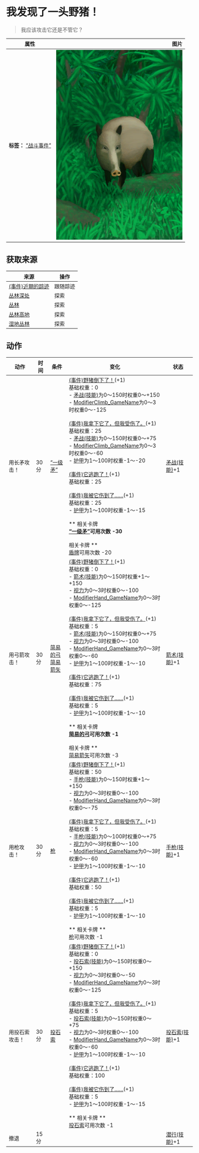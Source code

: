 # 我发现了一头野猪！  
> 我应该攻击它还是不管它？  
  
  属性  |   图片   
 ----  |  ----:   
 **标签：**	[“战斗事件”](tag_FightEvent.md)  |  ![](Sprite/BoarEvent.png)   
  
## 获取来源  
来源  |  操作  
----  |  ----  
[(事件)近期的踪迹](Event_BoarTrailRecent.md)  |  跟随踪迹  
[丛林深处](DeepJungle.md)  |  探索  
[丛林](Jungle.md)  |  探索  
[丛林高地](JungleHighlands.md)  |  探索  
[湿地丛林](Wetlands.md)  |  探索  
## 动作  
动作  |  时间  |  条件  |  变化  |  状态  
----  |  ----  |  ----  |  ----  |  ----  
用长矛攻击！<br>  |  30分  |  [“一级矛”](tag_Spear.md)  |  [(事件)野猪倒下了！](Event_BoarFightSuccess.md)(+1)<br>基础权重：0<br>- [矛战(技能)](Skill_SpearFighting.md)为0～150时权重0～+150<br>- [ModifierClimb_GameName](ModifierClimb.md)为0～3时权重0～-125<br><br>[(事件)我拿下它了，但我受伤了。](Event_BoarFightMixedSuccess.md)(+1)<br>基础权重：25<br>- [矛战(技能)](Skill_SpearFighting.md)为0～150时权重0～+75<br>- [ModifierClimb_GameName](ModifierClimb.md)为0～3时权重0～-60<br>- [护甲](Armor.md)为1～100时权重-1～-20<br><br>[(事件)它逃跑了！](Event_BoarFightFailure.md)(+1)<br>基础权重：25<br><br>[(事件)我被它伤到了……](Event_BoarFightBadFailure.md)(+1)<br>基础权重：25<br>- [护甲](Armor.md)为1～100时权重-1～-15<br><br>** 相关卡牌 **<br>[“一级矛”](tag_Spear.md)可用次数  -30<br><br>** 相关卡牌 **<br>[盾牌](Shield.md)可用次数  -20<br>  |  [矛战(技能)](Skill_SpearFighting.md)+1  
用弓箭攻击！<br>  |  30分  |  [简易的弓](BowRustic.md)<br>[简易箭矢](ArrowSimple.md)  |  [(事件)野猪倒下了！](Event_BoarFightSuccess.md)(+1)<br>基础权重：0<br>- [箭术(技能)](Skill_Archery.md)为0～150时权重+1～+150<br>- [视力](Myopia.md)为0～3时权重0～-100<br>- [ModifierHand_GameName](ModifierHand.md)为0～3时权重0～-125<br><br>[(事件)我拿下它了，但我受伤了。](Event_BoarFightMixedSuccess.md)(+1)<br>基础权重：5<br>- [箭术(技能)](Skill_Archery.md)为0～150时权重0～+75<br>- [视力](Myopia.md)为0～3时权重0～-100<br>- [ModifierHand_GameName](ModifierHand.md)为0～3时权重0～-60<br>- [护甲](Armor.md)为1～100时权重-1～-10<br><br>[(事件)它逃跑了！](Event_BoarFightFailure.md)(+1)<br>基础权重：75<br><br>[(事件)我被它伤到了……](Event_BoarFightBadFailure.md)(+1)<br>基础权重：5<br>- [护甲](Armor.md)为1～100时权重-1～-10<br><br>** 相关卡牌 **<br>[简易的弓](BowRustic.md)可用次数  -1<br><br>** 相关卡牌 **<br>[简易箭矢](ArrowSimple.md)可用次数  -3<br>  |  [箭术(技能)](Skill_Archery.md)+1  
用枪攻击！<br>  |  30分  |  [枪](Gun.md)  |  [(事件)野猪倒下了！](Event_BoarFightSuccess.md)(+1)<br>基础权重：50<br>- [手枪(技能)](Skill_Handguns.md)为0～150时权重+1～+150<br>- [视力](Myopia.md)为0～3时权重0～-100<br>- [ModifierHand_GameName](ModifierHand.md)为0～3时权重0～-75<br><br>[(事件)我拿下它了，但我受伤了。](Event_BoarFightMixedSuccess.md)(+1)<br>基础权重：5<br>- [手枪(技能)](Skill_Handguns.md)为0～100时权重0～+75<br>- [视力](Myopia.md)为0～3时权重0～-100<br>- [ModifierHand_GameName](ModifierHand.md)为0～3时权重0～-60<br>- [护甲](Armor.md)为1～100时权重-1～-10<br><br>[(事件)它逃跑了！](Event_BoarFightFailure.md)(+1)<br>基础权重：50<br><br>[(事件)我被它伤到了……](Event_BoarFightBadFailure.md)(+1)<br>基础权重：5<br>- [护甲](Armor.md)为1～100时权重-1～-10<br><br>** 相关卡牌 **<br>[枪](Gun.md)可用次数  -1<br>  |  [手枪(技能)](Skill_Handguns.md)+1  
用投石索攻击！<br>  |  30分  |  [投石索](Sling.md)  |  [(事件)野猪倒下了！](Event_BoarFightSuccess.md)(+1)<br>基础权重：0<br>- [投石索(技能)](Skill_Sling.md)为0～150时权重0～+150<br>- [视力](Myopia.md)为0～3时权重0～-50<br>- [ModifierHand_GameName](ModifierHand.md)为0～3时权重0～-125<br><br>[(事件)我拿下它了，但我受伤了。](Event_BoarFightMixedSuccess.md)(+1)<br>基础权重：5<br>- [投石索(技能)](Skill_Sling.md)为0～150时权重0～+75<br>- [视力](Myopia.md)为0～3时权重0～-100<br>- [ModifierHand_GameName](ModifierHand.md)为0～3时权重0～-60<br>- [护甲](Armor.md)为1～100时权重-1～-10<br><br>[(事件)它逃跑了！](Event_BoarFightFailure.md)(+1)<br>基础权重：100<br><br>[(事件)我被它伤到了……](Event_BoarFightBadFailure.md)(+1)<br>基础权重：5<br>- [护甲](Armor.md)为1～100时权重-1～-15<br><br>** 相关卡牌 **<br>[投石索](Sling.md)可用次数  -1<br>  |  [投石索(技能)](Skill_Sling.md)+1  
撤退<br>  |  15分  |    |    |  [潜行(技能)](Skill_Stealth.md)+1  
